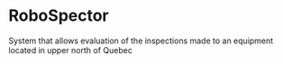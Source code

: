 # RoboSpector

System that allows evaluation of the inspections made to an equipment located in upper north of Quebec